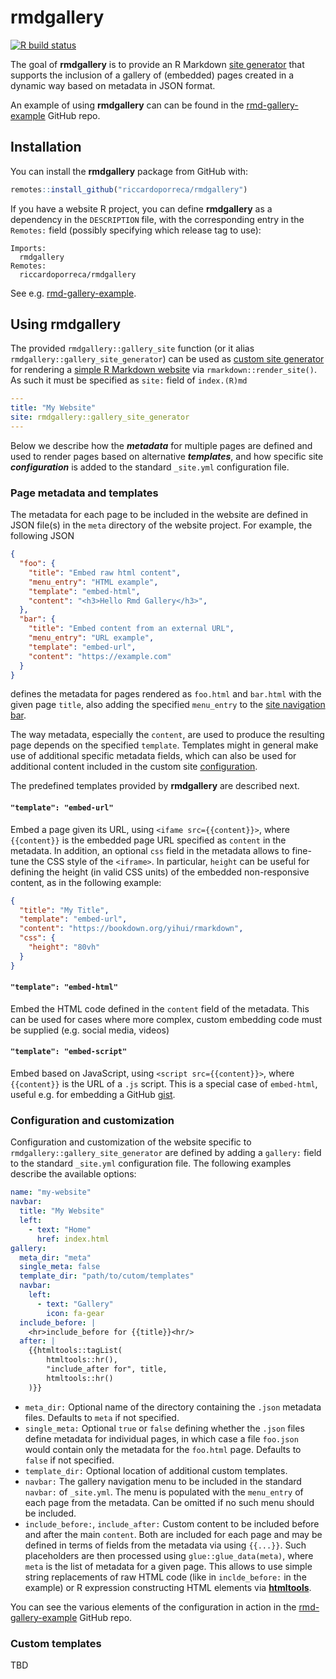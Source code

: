 
# rmdgallery

<!-- badges: start -->
[![R build status](https://github.com/riccardoporreca/rmdgallery/workflows/R-CMD-check/badge.svg)](https://github.com/riccardoporreca/rmdgallery/actions)
<!-- badges: end -->

The goal of **rmdgallery** is to provide an R Markdown [site generator](https://bookdown.org/yihui/rmarkdown/rmarkdown-site.html#custom-site-generators) that supports the inclusion of a gallery of (embedded) pages created in a dynamic way based on metadata in JSON format.

An example of using **rmdgallery** can can be found in the [rmd-gallery-example](https://github.com/riccardoporreca/rmd-gallery-example#readme) GitHub repo.


## Installation

You can install the **rmdgallery** package from GitHub with:

``` r
remotes::install_github("riccardoporreca/rmdgallery")
```

If you have a website R project, you can define **rmdgallery** as a dependency in the `DESCRIPTION` file, with the corresponding entry in the `Remotes:` field (possibly specifying which release tag to use):
```
Imports:
  rmdgallery
Remotes:
  riccardoporreca/rmdgallery
```
See e.g. [rmd-gallery-example](https://github.com/riccardoporreca/rmd-gallery-example/blob/master/DESCRIPTION).

## Using rmdgallery

The provided `rmdgallery::gallery_site` function (or it alias `rmdgallery::gallery_site_generator`) can be used as [custom site generator](https://bookdown.org/yihui/rmarkdown/rmarkdown-site.html#custom-site-generators) for rendering a [simple R Markdown website](https://bookdown.org/yihui/rmarkdown/rmarkdown-site.html) via `rmarkdown::render_site()`. As such it must be specified as `site:` field of `index.(R)md`

```yaml
---
title: "My Website"
site: rmdgallery::gallery_site_generator
---
```

Below we describe how the **_metadata_** for multiple pages are defined and used to render pages based on alternative **_templates_**, and how specific site **_configuration_** is added to the standard `_site.yml` configuration file.


### Page metadata and templates

The metadata for each page to be included in the website are defined in JSON file(s) in the `meta` directory of the website project. For example, the following JSON
```json
{
  "foo": {
    "title": "Embed raw html content",
    "menu_entry": "HTML example",
    "template": "embed-html",
    "content": "<h3>Hello Rmd Gallery</h3>",
  },
  "bar": {
    "title": "Embed content from an external URL",
    "menu_entry": "URL example",
    "template": "embed-url",
    "content": "https://example.com"
  }
}
```
defines the metadata for pages rendered as `foo.html` and `bar.html` with the given page `title`, also adding the specified `menu_entry` to the [site navigation bar](https://bookdown.org/yihui/rmarkdown/rmarkdown-site.html#site-navigation).

The way metadata, especially the `content`, are used to produce the resulting page depends on the specified `template`. Templates might in general make use of additional specific metadata fields, which can also be used for additional content included in the custom site [configuration](#configuration-and-customization).

The predefined templates provided by **rmdgallery** are described next.

#### `"template": "embed-url"`

Embed a page given its URL, using `<ifame src={{content}}>`, where `{{content}}` is the embedded page URL specified as `content` in the metadata. In addition, an optional `css` field in the metadata allows to fine-tune the CSS style of the `<iframe>`. In particular, `height` can be useful for defining the height (in valid CSS units) of the embedded non-responsive content, as in the following example:
``` json
{
  "title": "My Title",
  "template": "embed-url",
  "content": "https://bookdown.org/yihui/rmarkdown",
  "css": {
    "height": "80vh"
  }
}
```

#### `"template": "embed-html"`

Embed the HTML code defined in the `content` field of the metadata. This can be used for cases where more complex, custom embedding code must be supplied (e.g. social media, videos)

#### `"template": "embed-script"`

Embed based on JavaScript, using `<script src={{content}}>`, where `{{content}}` is the URL of a `.js` script. This is a special case of `embed-html`, useful e.g. for embedding a GitHub [gist](https://help.github.com/en/github/writing-on-github/editing-and-sharing-content-with-gists).


### Configuration and customization

Configuration and customization of the website specific to `rmdgallery::gallery_site_generator` are defined by adding a `gallery:` field to the standard `_site.yml` configuration file. The following examples describe the available options:

``` yaml
name: "my-website"
navbar:
  title: "My Website"
  left:
    - text: "Home"
      href: index.html
gallery:
  meta_dir: "meta"
  single_meta: false
  template_dir: "path/to/cutom/templates"
  navbar:
    left:
      - text: "Gallery"
        icon: fa-gear
  include_before: |
    <hr>include_before for {{title}}<hr/>
  after: |
    {{htmltools::tagList(
        htmltools::hr(),
        "include_after for", title,
        htmltools::hr()
    )}}
```

- `meta_dir:` Optional name of the directory containing the `.json` metadata files. Defaults to `meta` if not specified.
- `single_meta:` Optional `true` or `false` defining whether the `.json` files define metadata for individual pages, in which case a file `foo.json` would contain only the metadata for the `foo.html` page. Defaults to `false` if not specified.
- `template_dir:` Optional location of additional custom templates.
- `navbar:` The gallery navigation menu to be included in the standard `navbar:` of `_site.yml`. The menu is populated with the `menu_entry` of each page from the metadata. Can be omitted if no such menu should be included.
- `include_before:`, `include_after:` Custom content to be included before and after the main `content`. Both are included for each page and may be defined in terms of fields from the metadata via using `{{...}}`. Such placeholders are then processed using `glue::glue_data(meta)`, where `meta` is the list of metadata for a given page. This allows to use simple string replacements of raw HTML code (like in `inclde_before:` in the example) or R expression constructing HTML elements via [**htmltools**](https://cran.r-project.org/package=htmltools).

You can see the various elements of the configuration in action in the [rmd-gallery-example](https://github.com/riccardoporreca/rmd-gallery-example#readme) GitHub repo.

### Custom templates

TBD
